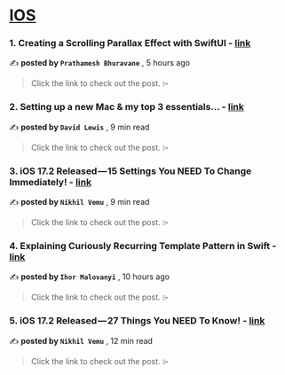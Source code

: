 
<h1><a href=https://medium.com/tag/ios/recommended target="_blank" rel="noopener noreferrer">IOS</a></h1>
<h3>1. Creating a Scrolling Parallax Effect with SwiftUI - <a href=https://medium.com/@bhuravaneprathamesh/creating-a-scrolling-parallax-effect-with-swiftui-037029863eb8?source=tag_recommended_feed---------0-84----------ios----------0877044e_1f37_45e8_87af_08cf47d2a841------- target="_blank" rel="noopener noreferrer">link</a></h3>

✍️ **posted by `Prathamesh Bhuravane`** <date> , 5 hours ago</date>

<blockquote>Click the link to check out the post. ⌲</blockquote>

<h3>2. Setting up a new Mac & my top 3 essentials… - <a href=https://medium.com/macoclock/setting-up-a-new-mac-my-top-3-essentials-1114bb84f97f?source=tag_recommended_feed---------1-107----------ios----------0877044e_1f37_45e8_87af_08cf47d2a841------- target="_blank" rel="noopener noreferrer">link</a></h3>

✍️ **posted by `David Lewis`** <date> , 9 min read</date>

<blockquote>Click the link to check out the post. ⌲</blockquote>

<h3>3. iOS 17.2 Released — 15 Settings You NEED To Change Immediately! - <a href=https://medium.com/macoclock/ios-17-2-released-15-settings-you-need-to-change-immediately-7e6219f53a57?source=tag_recommended_feed---------2-85----------ios----------0877044e_1f37_45e8_87af_08cf47d2a841------- target="_blank" rel="noopener noreferrer">link</a></h3>

✍️ **posted by `Nikhil Vemu`** <date> , 9 min read</date>

<blockquote>Click the link to check out the post. ⌲</blockquote>

<h3>4. Explaining Curiously Recurring Template Pattern in Swift - <a href=https://medium.com/@ihorpro/explaining-curiously-recurring-template-pattern-in-swift-f92403f03276?source=tag_recommended_feed---------3-84----------ios----------0877044e_1f37_45e8_87af_08cf47d2a841------- target="_blank" rel="noopener noreferrer">link</a></h3>

✍️ **posted by `Ihor Malovanyi`** <date> , 10 hours ago</date>

<blockquote>Click the link to check out the post. ⌲</blockquote>

<h3>5. iOS 17.2 Released — 27 Things You NEED To Know! - <a href=https://medium.com/macoclock/ios-17-2-released-27-things-you-need-to-know-e19e305b7197?source=tag_recommended_feed---------4-107----------ios----------0877044e_1f37_45e8_87af_08cf47d2a841------- target="_blank" rel="noopener noreferrer">link</a></h3>

✍️ **posted by `Nikhil Vemu`** <date> , 12 min read</date>

<blockquote>Click the link to check out the post. ⌲</blockquote>

